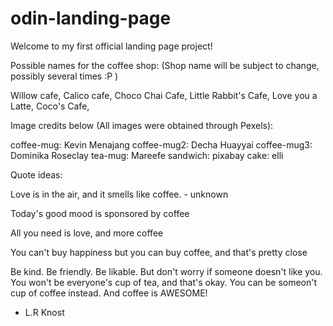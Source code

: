 # odin-landing-page

Welcome to my first official landing page project!

Possible names for the coffee shop:
(Shop name will be subject to change, possibly several times :P )

Willow cafe, 
Calico cafe, 
Choco Chai Cafe, 
Little Rabbit's Cafe, 
Love you a Latte, 
Coco's Cafe, 


Image credits below (All images were obtained through Pexels):

coffee-mug: Kevin Menajang 
coffee-mug2: Decha Huayyai
coffee-mug3: Dominika Roseclay
tea-mug: Mareefe
sandwich: pixabay
cake: elli

Quote ideas:

Love is in the air, and it smells like coffee. - unknown 

Today's good mood is sponsored by coffee

All you need is love, and more coffee

You can't buy happiness but you can buy coffee, and that's pretty close

Be kind. Be friendly. Be likable. But don't worry if someone doesn't like you. You won't be everyone's cup of tea, and that's okay. You can be someon't cup of coffee instead. And coffee is AWESOME!
- L.R Knost